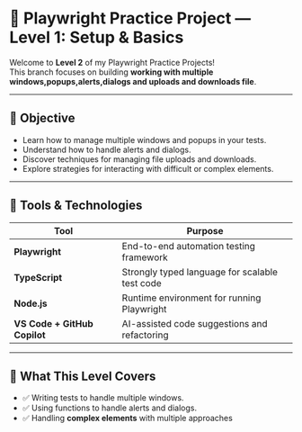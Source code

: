# 🎯 Playwright Practice Project — Level 1: Setup & Basics

Welcome to **Level 2** of my Playwright Practice Projects!  
This branch focuses on building **working with multiple windows,popups,alerts,dialogs and uploads and downloads file**.

---

## 🧠 Objective

- Learn how to manage multiple windows and popups in your tests.
- Understand how to handle alerts and dialogs.
- Discover techniques for managing file uploads and downloads.
- Explore strategies for interacting with difficult or complex elements.  

---

## 🧰 Tools & Technologies

| Tool | Purpose |
|------|----------|
| **Playwright** | End-to-end automation testing framework |
| **TypeScript** | Strongly typed language for scalable test code |
| **Node.js** | Runtime environment for running Playwright |
| **VS Code + GitHub Copilot** | AI-assisted code suggestions and refactoring |

---

## 🧪 What This Level Covers

- ✅ Writing tests to handle multiple windows. 
- ✅ Using functions to handle alerts and dialogs.
- ✅ Handling **complex elements** with multiple approaches 
